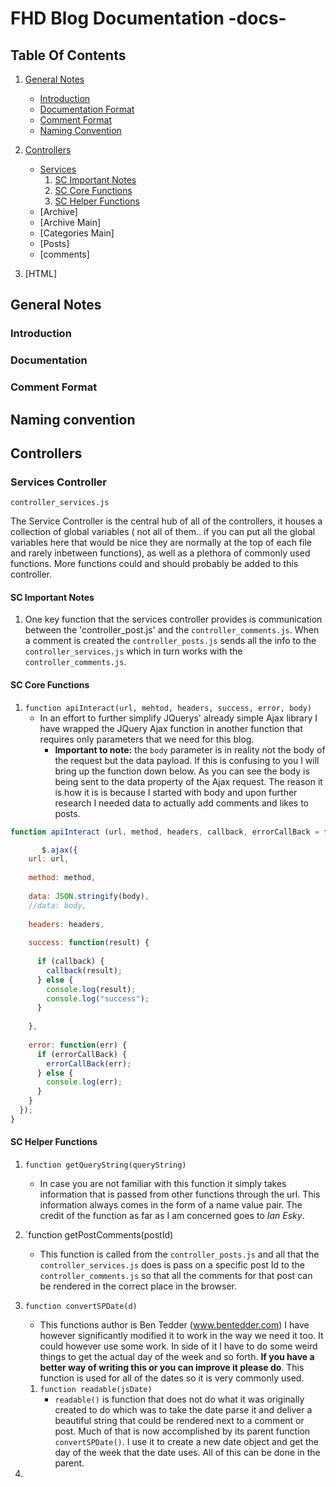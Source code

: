 # FHD Blog Documentation -docs-

## Table Of Contents

1. [General Notes](#general-notes)
    + [Introduction](#introduction)
    + [Documentation Format](#documentation)
    + [Comment Format](#comment-format)
    + [Naming Convention](#naming-convention)

2. [Controllers](#controllers)
    + [Services](#services-controller)
        1. [SC Important Notes](#sc-important-notes)
        2. [SC Core Functions](#sc-core-functions)
        3. [SC Helper Functions](#sc-core-functions)
    + [Archive]
    + [Archive Main]
    + [Categories Main]
    + [Posts]
    + [comments]

3. [HTML]


## General Notes

### Introduction

### Documentation

### Comment Format

## Naming convention

## Controllers

### Services Controller
`controller_services.js`

The Service Controller is the central hub of all of the controllers, it houses a collection of global variables ( not all of them.. if you can put all the global variables here that would be nice they are normally at the top of each file and rarely inbetween functions), as well as a plethora of commonly used functions. More functions could and should probably be added to this controller.

#### SC Important Notes

1. One key function that the services controller provides is communication between the 'controller_post.js' and the `controller_comments.js`. When a comment is created the `controller_posts.js` sends all the info to the `controller_services.js` which in turn works with the `controller_comments.js`.

#### SC Core Functions

1. `function apiInteract(url, mehtod, headers, success, error, body)`
    + In an effort to further simplify JQuerys' already simple Ajax library I have wrapped the JQuery Ajax function in another function that requires only parameters that we need for this blog.
        + **Important to note:** the `body` parameter is in reality not the body of the request but the data payload. If this is confusing to you I will bring up the function down below. As you can see the body is being sent to the data property of the Ajax request. The reason it is how it is is because I started with body and upon further research I needed data to actually add comments and likes to posts. 

```javascript
function apiInteract (url, method, headers, callback, errorCallBack = false, body = "") {

       $.ajax({
    url: url,
    
    method: method,
    
    data: JSON.stringify(body),
    //data: body,
    
    headers: headers,
    
    success: function(result) {
      
      if (callback) {
        callback(result);
      } else {
        console.log(result);
        console.log("success");
      }
      
    },
    
    error: function(err) {
      if (errorCallBack) {
        errorCallBack(err);
      } else {
        console.log(err);
      }
    }
  });
}
```

#### SC Helper Functions

1. `function getQueryString(queryString)`
    + In case you are not familiar with this function it simply takes information that is passed from other functions through the url. This information always comes in the form of a name value pair. The credit of the function as far as I am concerned goes to *Ian Esky*.

2. `function getPostComments(postId)
    + This function is called from the `controller_posts.js` and all that the `controller_services.js` does is pass on a specific post Id to the `controller_comments.js` so that all the comments for that post can be rendered in the correct place in the browser.

3. `function convertSPDate(d)`
    + This functions author is Ben Tedder (www.bentedder.com) I have however significantly modified it to work in the way we need it too. It could however use some work. In side of it I have to do some weird things to get the actual day of the week and so forth. **If you have a better way of writing this or you can improve it please do**. This function is used for all of the dates so it is very commonly used.
    1. `function readable(jsDate)`
        + `readable()` is function that does not do what it was originally created to do which was to take the date parse it and deliver a beautiful string that could be rendered next to a comment or post. Much of that is now accomplished by its parent function `convertSPDate()`. I use it to create a new date object and get the day of the week that the date uses. All of this can be done in the parent.

4. 
